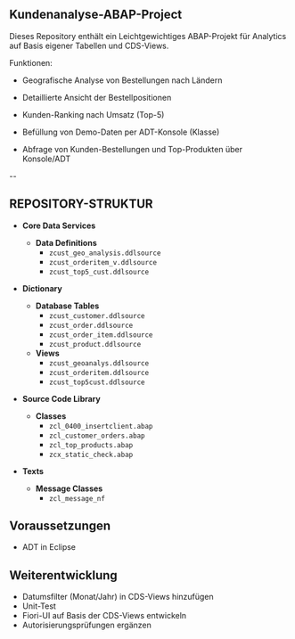 ## Kundenanalyse-ABAP-Project

Dieses Repository enthält ein Leichtgewichtiges ABAP-Projekt für Analytics auf Basis eigener Tabellen und CDS-Views.

Funktionen:

- Geografische Analyse von Bestellungen nach Ländern

- Detaillierte Ansicht der Bestellpositionen

- Kunden-Ranking nach Umsatz (Top-5)

- Befüllung von Demo-Daten per ADT-Konsole (Klasse)

- Abfrage von Kunden-Bestellungen und Top-Produkten über Konsole/ADT

--

## REPOSITORY-STRUKTUR

- **Core Data Services**
  - **Data Definitions**
    - `zcust_geo_analysis.ddlsource`
    - `zcust_orderitem_v.ddlsource`
    - `zcust_top5_cust.ddlsource`

- **Dictionary**
  - **Database Tables**
    - `zcust_customer.ddlsource`
    - `zcust_order.ddlsource`
    - `zcust_order_item.ddlsource`
    - `zcust_product.ddlsource`
  - **Views**
    - `zcust_geoanalys.ddlsource`
    - `zcust_orderitem.ddlsource`
    - `zcust_top5cust.ddlsource`

- **Source Code Library**
  - **Classes**
    - `zcl_0400_insertclient.abap`
    - `zcl_customer_orders.abap`
    - `zcl_top_products.abap`
    - `zcx_static_check.abap`

- **Texts**
  - **Message Classes**
    - `zcl_message_nf`


        


## Voraussetzungen
- ADT in Eclipse

## Weiterentwicklung
- Datumsfilter (Monat/Jahr) in CDS-Views hinzufügen
- Unit-Test
- Fiori-UI auf Basis der CDS-Views entwickeln
- Autorisierungsprüfungen ergänzen 
      
